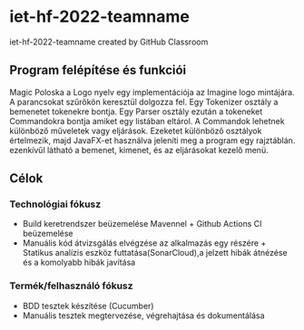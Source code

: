 # iet-hf-2022-teamname
iet-hf-2022-teamname created by GitHub Classroom

## Program felépítése és funkciói
Magic Poloska a Logo nyelv egy implementációja az Imagine logo mintájára. A parancsokat szűrőkön keresztül dolgozza fel.
Egy Tokenizer osztály a bemenetet tokenekre bontja. Egy Parser osztály ezután a tokeneket Commandokra bontja amiket egy listában eltárol. A Commandok lehetnek 
különböző műveletek vagy eljárások. Ezeketet különböző osztályok értelmezik, majd JavaFX-et használva jeleníti meg a program egy rajztáblán.
ezenkívűl látható a bemenet, kimenet, és az eljárásokat kezelő menü.

## Célok
### Technológiai fókusz
- Build keretrendszer beüzemelése Mavennel + Github Actions CI beüzemelése
- Manuális kód átvizsgálás elvégzése az alkalmazás egy részére + Statikus analízis eszköz futtatása(SonarCloud),a jelzett hibák átnézése és a komolyabb hibák javítása
### Termék/felhasználó fókusz
- BDD tesztek készítése (Cucumber)
- Manuális tesztek megtervezése, végrehajtása és dokumentálása
